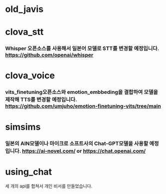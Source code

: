 # old_javis

# clova_stt
### Whisper 오픈소스를 사용해서 일본어 모델로 STT를 변경할 예정입니다. <https://github.com/openai/whisper>

# clova_voice
### vits_finetuning오픈소스와 emotion_embbeding을 결합하여 모델을 제작해 TTS를 변경할 예정입니다. <https://github.com/umjuho/emotion-finetuning-vits/tree/main>

# simsims
### 일본의 AIN모델이나 마이크로 소프트사의 Chat-GPT모델을 사용할 예정입니다. <https://ai-novel.com/> or <https://chat.openai.com/>

# using_chat
세 개의 api를 합쳐서 개인 비서를 만들었습니다.
